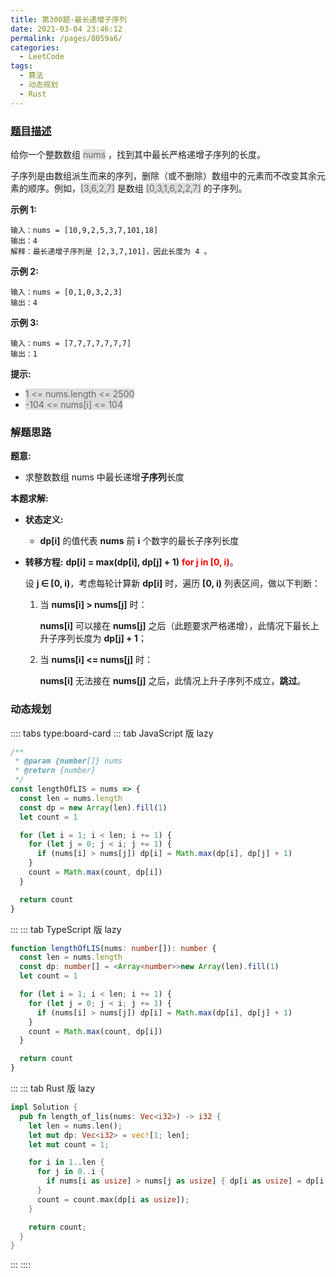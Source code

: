 ```yaml
---
title: 第300题-最长递增子序列
date: 2021-03-04 23:46:12
permalink: /pages/8059a6/
categories:
  - LeetCode
tags:
  - 算法
  - 动态规划
  - Rust
---
```


### [题目描述](https://leetcode-cn.com/problems/longest-increasing-subsequence/)

给你一个整数数组 <span style="background: #ddd; color: #666;">nums</span> ，找到其中最长严格递增子序列的长度。

子序列是由数组派生而来的序列，删除（或不删除）数组中的元素而不改变其余元素的顺序。例如，<span style="background: #ddd; color: #666;">[3,6,2,7]</span> 是数组 <span style="background: #ddd; color: #666;">[0,3,1,6,2,2,7]</span> 的子序列。

<!-- more -->

**示例 1:**

```
输入：nums = [10,9,2,5,3,7,101,18]
输出：4
解释：最长递增子序列是 [2,3,7,101]，因此长度为 4 。
```

**示例 2:**

```
输入：nums = [0,1,0,3,2,3]
输出：4
```

**示例 3:**

```
输入：nums = [7,7,7,7,7,7,7]
输出：1
```

**提示:**

- <span style="background: #ddd; color: #666;">1 <= nums.length <= 2500</span>
- <span style="background: #ddd; color: #666;">-104 <= nums[i] <= 104</span>

### 解题思路

**题意:**

- 求整数数组 nums 中最长递增**子序列**长度

**本题求解:**

- **状态定义:**

  - **dp[i]** 的值代表 **nums** 前 **i** 个数字的最长子序列长度

- **转移方程:** **dp[i] = max(dp[i], dp[j] + 1)** <span style="color: red; font-weight: bold;">for j in [0, i)</span>。

  设 **j ∈ [0, i)**，考虑每轮计算新 **dp[i]** 时，遍历 **[0, i)** 列表区间，做以下判断：

  1. 当 **nums[i] > nums[j]** 时：

     **nums[i]** 可以接在 **nums[j]** 之后（此题要求严格递增），此情况下最长上升子序列长度为 **dp[j] + 1**；

  2. 当 **nums[i] <= nums[j]** 时：

     **nums[i]** 无法接在 **nums[j]** 之后，此情况上升子序列不成立，**跳过**。

### 动态规划

:::: tabs type:board-card
::: tab JavaScript 版 lazy

```JavaScript
/**
 * @param {number[]} nums
 * @return {number}
 */
const lengthOfLIS = nums => {
  const len = nums.length
  const dp = new Array(len).fill(1)
  let count = 1

  for (let i = 1; i < len; i += 1) {
    for (let j = 0; j < i; j += 1) {
      if (nums[i] > nums[j]) dp[i] = Math.max(dp[i], dp[j] + 1)
    }
    count = Math.max(count, dp[i])
  }

  return count
}
```

:::
::: tab TypeScript 版 lazy

```TypeScript
function lengthOfLIS(nums: number[]): number {
  const len = nums.length
  const dp: number[] = <Array<number>>new Array(len).fill(1)
  let count = 1

  for (let i = 1; i < len; i += 1) {
    for (let j = 0; j < i; j += 1) {
      if (nums[i] > nums[j]) dp[i] = Math.max(dp[i], dp[j] + 1)
    }
    count = Math.max(count, dp[i])
  }

  return count
}
```

:::
::: tab Rust 版 lazy

```Rust
impl Solution {
  pub fn length_of_lis(nums: Vec<i32>) -> i32 {
    let len = nums.len();
    let mut dp: Vec<i32> = vec![1; len];
    let mut count = 1;

    for i in 1..len {
      for j in 0..i {
        if nums[i as usize] > nums[j as usize] { dp[i as usize] = dp[i as usize].max(dp[j as usize] + 1); }
      }
      count = count.max(dp[i as usize]);
    }

    return count;
  }
}
```

:::
::::
